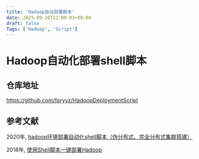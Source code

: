 ```yaml
---
title: 'Hadoop自动部署脚本'
date: 2025-09-26T22:00:03+08:00
draft: false
Tags: ['Hadoop', 'Script']
---
```


# Hadoop自动化部署shell脚本

## 仓库地址

https://github.com/foryyz/HadoopDeploymentScript

## 参考文献

2020年, [hadoop环境部署自动化shell脚本（伪分布式、完全分布式集群搭建）](https://blog.csdn.net/weixin_42011520/article/details/107571965)

2018年, [使用Shell脚本一键部署Hadoop](https://blog.csdn.net/u010993514/article/details/83349846)
